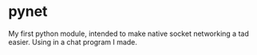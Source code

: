 # pynet
My first python module, intended to make native socket networking a tad easier. Using in a chat program I made.
